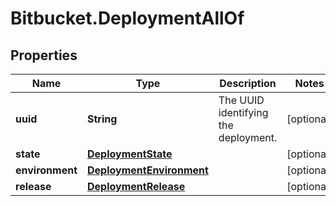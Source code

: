 # Bitbucket.DeploymentAllOf

## Properties

Name | Type | Description | Notes
------------ | ------------- | ------------- | -------------
**uuid** | **String** | The UUID identifying the deployment. | [optional] 
**state** | [**DeploymentState**](DeploymentState.md) |  | [optional] 
**environment** | [**DeploymentEnvironment**](DeploymentEnvironment.md) |  | [optional] 
**release** | [**DeploymentRelease**](DeploymentRelease.md) |  | [optional] 


